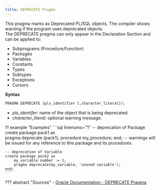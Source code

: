 ```yaml
---
title: DEPRECATE Pragma
---
```


This pragma marks as Deprecated PL/SQL objects. The compiler shows warning if the program uses deprecated objects.  
The DEPRECATE pragma can only appear in the Declaration Section and can be applied to:

- Subprograms (Procedure/Function)
- Packages
- Variables
- Constants
- Types
- Subtypes
- Exceptions
- Cursors

**Syntax**
```sql
PRAGMA DEPRECATE (pls_identifier [,character_literal]);
```

- *pls_identifer*: name of the object that is being deprecated.
- *character_literal*: optional warning message.

!!! example "Examples"
    ```sql linenums="1"
    -- deprecation of Package
    create package pack1 as  
	    pragma deprecate (pack1);
	    procedure my_procedure;
    end;
    -- warnings will be issued for any reference to this package and its procedures.
    
    -- deprecation of Variable
    create package pack2 as  
	    my_variable number := 1;
	    pragma deprecate(my_variable, 'unused variable');
    end;
    ```

??? abstract "Sources"
    - [Oracle Documentation - DEPRECATE Pragma](https://docs.oracle.com/en/database/oracle/oracle-database/23/lnpls/DEPRECATE-pragma.html)
